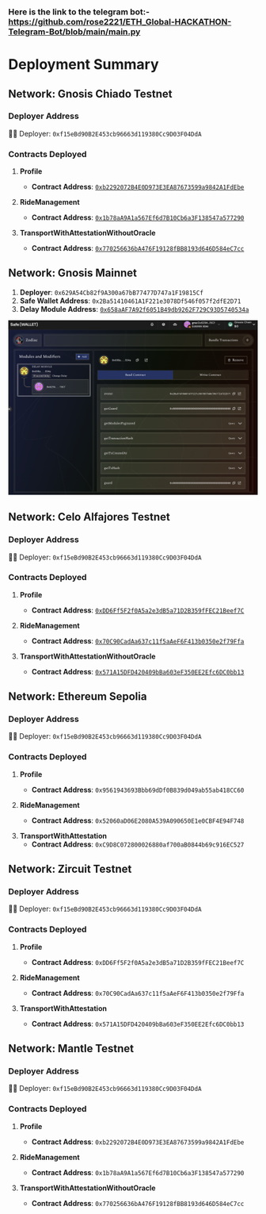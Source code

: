 ### Here is the link to the telegram bot:- https://github.com/rose2221/ETH_Global-HACKATHON-Telegram-Bot/blob/main/main.py

# Deployment Summary

## Network: Gnosis Chiado Testnet

### Deployer Address
👋🐒 Deployer: `0xf15eBd90B2E453cb96663d119380Cc9D03F04DdA`

### Contracts Deployed

1. **Profile**
   - **Contract Address**: [`0xb2292072B4E0D973E3EA87673599a9842A1FdEbe`](https://gnosis-chiado.blockscout.com/address/0xb2292072B4E0D973E3EA87673599a9842A1FdEbe)

2. **RideManagement**
   - **Contract Address**: [`0x1b78aA9A1a567Ef6d7B10Cb6a3F138547a577290`](https://gnosis-chiado.blockscout.com/address/0x1b78aA9A1a567Ef6d7B10Cb6a3F138547a577290)

3. **TransportWithAttestationWithoutOracle**
   - **Contract Address**: [`0x770256636bA476F19128fBB8193d646D584eC7cc`](https://gnosis-chiado.blockscout.com/address/0x770256636bA476F19128fBB8193d646D584eC7cc)

## Network: Gnosis Mainnet

   1. **Deployer**: `0x629A54Cb82f9A300a67bB77477D747a1F19815Cf`
   2. **Safe Wallet Address**: `0x2Ba51410461A1F221e3078Df546f057f2dfE2D71`
   3. **Delay Module Address**: [`0x658aAF7A92f6051B49db9262F729C93D5740534a`](0x658aAF7A92f6051B49db9262F729C93D5740534a)

   ![gnosis delay module](https://github.com/Violet-Bora-Lee/eth-global-bangkok-2024/blob/c8c02310246788e5e260b993749ee73cea936b2d/packages/nextjs/public/gnosis-delay-module.png)

## Network: Celo Alfajores Testnet

### Deployer Address
👋🐒 Deployer: `0xf15eBd90B2E453cb96663d119380Cc9D03F04DdA`

### Contracts Deployed

1. **Profile**
   - **Contract Address**: [`0xDD6Ff5F2f0A5a2e3dB5a71D2B359fFEC21Beef7C`](https://alfajores.celoscan.io/address/0xDD6Ff5F2f0A5a2e3dB5a71D2B359fFEC21Beef7C)

2. **RideManagement**
   - **Contract Address**: [`0x70C90CadAa637c11f5aAeF6F413b0350e2f79Ffa`](https://alfajores.celoscan.io/address/0x70C90CadAa637c11f5aAeF6F413b0350e2f79Ffa)

3. **TransportWithAttestationWithoutOracle**
   - **Contract Address**: [`0x571A15DFD420409bBa603eF350EE2Efc6DC0bb13`](https://alfajores.celoscan.io/address/0x571A15DFD420409bBa603eF350EE2Efc6DC0bb13)

## Network: Ethereum Sepolia

### Deployer Address
👋🐒 Deployer: `0xf15eBd90B2E453cb96663d119380Cc9D03F04DdA`

### Contracts Deployed

1. **Profile**
   - **Contract Address**: `0x9561943693Bbb69dDf0B839d049ab55ab418CC60`

2. **RideManagement**
   - **Contract Address**: `0x52060aD06E2080A539A090650E1e0CBF4E94F748`

<!-- CONTAINING ORACLE CHRONICLE -->
3. **TransportWithAttestation**
   - **Contract Address**: `0xC9D8C072800026880af700aB0844b69c916EC527`

## Network: Zircuit Testnet

### Deployer Address
👋🐒 Deployer: `0xf15eBd90B2E453cb96663d119380Cc9D03F04DdA`

### Contracts Deployed

1. **Profile**
   - **Contract Address**: `0xDD6Ff5F2f0A5a2e3dB5a71D2B359fFEC21Beef7C`

2. **RideManagement**
   - **Contract Address**: `0x70C90CadAa637c11f5aAeF6F413b0350e2f79Ffa`

3. **TransportWithAttestation**
   - **Contract Address**: `0x571A15DFD420409bBa603eF350EE2Efc6DC0bb13`

## Network: Mantle Testnet

### Deployer Address
👋🐒 Deployer: `0xf15eBd90B2E453cb96663d119380Cc9D03F04DdA`

### Contracts Deployed

1. **Profile**
   - **Contract Address**: `0xb2292072B4E0D973E3EA87673599a9842A1FdEbe`

2. **RideManagement**
   - **Contract Address**: `0x1b78aA9A1a567Ef6d7B10Cb6a3F138547a577290`

3. **TransportWithAttestationWithoutOracle**
   - **Contract Address**: `0x770256636bA476F19128fBB8193d646D584eC7cc`
